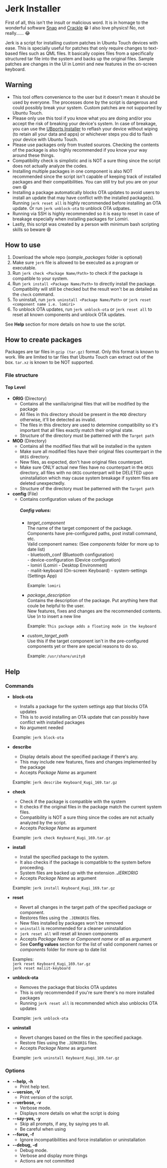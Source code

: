 # Jerk Installer
First of all, this isn't the insult or malicious word.
It is in homage to the wonderful software [Snap](https://en.wikipedia.org/wiki/Snap_(software)) and [Crackle](https://gitlab.com/tuxecure/crackle-apt/crackle) 😁 I also love physics! No, not really...... 😂

Jerk is a script for installing custom patches in Ubuntu Touch devices with ease.
This is specially useful for patches that only require changes to text-based files such as QML files.
It basically copies files from a specifically structured tar file into the system and backs up the original files.
Sample patches are changes in the UI in Lomiri and new features in the on-screen keyboard.

## Warning
* This tool offers convenience to the user but it doesn't mean it should be used by everyone. The processes done by the script is dangerous and could possibly break your system. Custom patches are not supported by Ubuntu Touch.
* Please only use this tool if you know what you are doing and/or you accept the risk of breaking your device's system. In case of breakage, you can use the [UBports Installer](https://devices.ubuntu-touch.io/installer/ "UBports Installer") to reflash your device without wiping (to retain all your data and apps) or whichever steps you did to flash your device with Ubuntu Touch.
* Please use packages only from trusted sources. Checking the contents of the package is also highly recommended if you know your way around these things.
* Compatibility check is simplistic and is NOT a sure thing since the script does not actually analyze the codes.
* Installing multiple packages in one component is also NOT recommended since the script isn't capable of keeping track of installed packages and their compatibilities. You can still try but you are on your own 😄
* Installing a package automatically blocks OTA updates to avoid users to install an update that may have conflict with the installed package(s). Running `jerk reset all` is highly recommended before installing an OTA update. Or run `jerk unblock-ota` to unblock OTA udpates.
* Running via SSH is highly recommended so it is easy to reset in case of breakage especially when installing packages for Lomiri.
* Lastly, this script was created by a person with minimum bash scripting skills so beware 😆

## How to use
1.  Download the whole repo (_sample_packages_ folder is optional)
2. Make sure `jerk` file is allowed to be executed as a program or executable.
3. Run `jerk check <Package Name/Path>` to check if the package is compatible to your system.
4. Run `jerk install <Package Name/Path>` to directly install the package. Compatibility will still be checked but the result won't be as detailed as the `check` command.
5. To uninstall, run `jerk uninstall <Package Name/Path>` or `jerk reset <component name i.e. lomiri>`
6. To unblock OTA updates, run `jerk unblock-ota` or `jerk reset all` to reset all known components and unblock OTA updates.

See **Help** section for more details on how to use the script.

## How to create packages
Packages are tar files in `gzip (tar.gz)` format. Only this format is known to work.
We are limited to tar files that Ubuntu Touch can extract out of the box. `tar.xz` is  known to be NOT supported.

### File structure
#### Top Level
* **ORIG** (Directory)
  - Contains all the vanilla/original files that will be modified by the package
  - All files in this directory should be present in the `MOD` directory otherwise, it'll be detected as invalid.
  - The files in this directory are used to determine compatibility so it's important that all files exactly match their original state.
  - Structure of the directory must be patterned with the `Target path`
* **MOD** (Directory)
  - Contains all the modified files that will be installed in the system
  - Make sure all modified files have their original files counterpart in the `ORIG` directory.
  - New files, as expected, don't have original files counterpart.
  - Make sure ONLY actual new files have no counterpart in the `ORIG` directory, all files with no `ORIG` counterpart will be DELETED upon uninstallation which may cause system breakage if system files are deleted unexpectedly.
  - Structure of the directory must be patterned with the `Target path`
* **config** (File)
  - Contains configuration values of the package
    ##### Config values:
    - _target_component_   
         The name of the target component of the package.  
		 Components have pre-configured paths, post install command, etc.  
         Valid component names: (See _components_ folder for more up to date list)  
          - bluetooth_conf (Bluetooth configuration)  
          - device-configuration (Device configuration)  
          - lomiri (Lomiri - Desktop Environment)  
          - maliit-keyboard (On-screen Keyboard)
          - system-settings (Settings App)
		
		Example: `lomiri`
    - _package_description_  
        Contains the description of the package. Put anything here that coule be helpful to the user.  
	    New features, fixes and changes are the recommended contents.  
	    Use _\n_ to insert a new line  
	  
	    Example: `This package adds a floating mode in the keyboard`
    - _custom_target_path_  
        Use this if the target component isn't in the pre-configured components yet or there are special reasons to do       so.  
        
	    Example: `/usr/share/unity8`

## Help
### Commands
* **block-ota**
  - Installs a package for the system settings app that blocks OTA updates
  - This is to avoid installing an OTA update that can possibly have conflict with installed packages
  - No argument needed

   Example: `jerk block-ota`
* **describe**
  -  Display details about the specified package if there's any.
  - This may include new features, fixes and changes implemented by the package
  - Accepts _Package Name_ as argument

   Example: `jerk describe Keyboard_Kugi_169.tar.gz`
* **check**
  - Check if the package is compatible with the system
  - It checks if the original files in the package match the current system files.
  - Compatibility is NOT a sure thing since the codes are not actually analyzed by the script.
  - Accepts _Package Name_ as argument

   Example: `jerk check Keyboard_Kugi_169.tar.gz`
* **install**
  - Install the specified package to the system.
  - It also checks if the package is compatible to the system before proceeding.
  - System files are backed up with the extension _.JERKORIG_
  - Accepts _Package Name_ as argument

   Example: `jerk install Keyboard_Kugi_169.tar.gz`
 
* **reset**
  - Revert all changes in the target path of the specified package or component.
  - Restores files using the `.JERKORIG` files.
  - New files installed by packages won't be removed
  - `uninstall` is recommended for a cleaner uninstallation
  - `jerk reset all` will reset all known components
  - Accepts _Package Name_ or _Component name_ or _all_ as argument
  - See **Config values** section for the list of valid component names or  _components_ folder for more up to date list

   Examples:  
   `jerk reset Keyboard_Kugi_169.tar.gz`  
   `jerk reset maliit-keyboard`
* **unblock-ota**
  - Removes the package that blocks OTA updates
  - This is only recommended if you're sure there's no more installed packages
  - Running `jerk reset all` is recommended which also unblocks OTA updates

   Example: `jerk unblock-ota`
* **uninstall**
  - Revert changes based on the files in the specified package.
  - Restore files using the `.JERKORIG` files.
  - Accepts _Package Name_ as argument
  
   Example: `jerk uninstall Keyboard_Kugi_169.tar.gz`
   
### Options
* **--help, -h**
  - Print help text.
* **--version, -V**
  - Print version of the script.
* **--verbose, -v**
  - Verbose mode.
  - Displays more details on what the script is doing
* **--say-yes, -y**
  - Skip all prompts, if any, by saying yes to all.
  - Be careful when using
* **--force, -f**
  - Ignore incompatibilities and force installation or uninstallation
* **--debug, -d**
  - Debug mode.
  - Verbose and display more things
  - Actions are not committed
